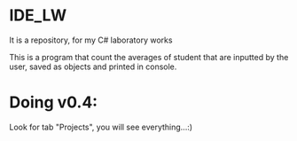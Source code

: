# IDE_LW
It is a repository, for my C# laboratory works

This is a program that count the averages of student that are inputted by the user, 
saved as objects and printed in console.

# Doing v0.4:
Look for tab "Projects", you will see everything...:)
